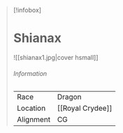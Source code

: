 
> [!infobox]
> # Shianax
> ![[shianax1.jpg|cover hsmall]]
> ###### Information
> | | |
> |---|---|
> | Race | Dragon |
> | Location | [[Royal Crydee]] |
> | Alignment | CG |
